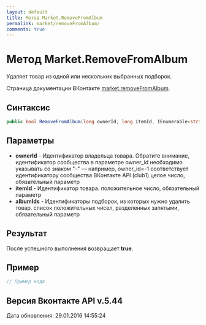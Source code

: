 ```yaml
---
layout: default
title: Метод Market.RemoveFromAlbum
permalink: market/removeFromAlbum/
comments: true
---
```

# Метод Market.RemoveFromAlbum
Удаляет товар из одной или нескольких выбранных подборок.

Страница документации ВКонтакте [market.removeFromAlbum](https://vk.com/dev/market.removeFromAlbum).
## Синтаксис
``` csharp
public bool RemoveFromAlbum(long ownerId, long itemId, IEnumerable<string> albumIds)
```

## Параметры
+ **ownerId** - Идентификатор владельца товара. 
Обратите внимание, идентификатор сообщества в параметре owner_id необходимо указывать со знаком "-" — например, owner_id=-1 соответствует идентификатору сообщества ВКонтакте API (club1)  целое число, обязательный параметр
+ **itemId** - Идентификатор товара. положительное число, обязательный параметр
+ **albumIds** - Идентификаторы подборок, из которых нужно удалить товар. список положительных чисел, разделенных запятыми, обязательный параметр

## Результат
После успешного выполнения возвращает **true**.

## Пример
``` csharp
// Пример кода
```

## Версия Вконтакте API v.5.44
Дата обновления: 29.01.2016 14:55:24
